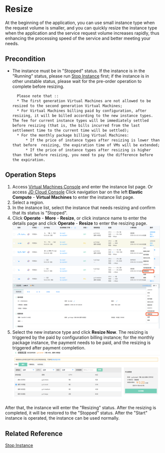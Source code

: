 # Resize

At the beginning of the application, you can use small instance type when the request volume is smaller, and you can quickly resize the instance type when the application and the service request volume increases rapidly, thus enhancing the processing speed of the service and better meeting your needs.

## Precondition

* The instance must be in "Stopped" status. If the instance is in the "Running" status, please run [Stop Instance](Stop-Instance.md) first; if the instance is in other unstable status, please wait for the pre-order operation to complete before resizing.
	
		Please note that ::
		* The first generation Virtual Machines are not allowed to be resized to the second generation Virtual Machines;
		* For Virtual Machines billing paid by configuration, after resizing, it will be billed according to the new instance types. The fee for current instance types will be immediately settled before resizing (that is, the bills incurred from the last settlement time to the current time will be settled);
		* For the monthly package billing Virtual Machines:
			* If the price of instance types after resizing is lower than that before  resizing, the expiration time of VMs will be extended;
			* If the price of instance types after resizing is higher than that before resizing, you need to pay the difference before the expiration.


## Operation Steps
1. Access [Virtual Machines Console](https://cns-console.jdcloud.com/host/compute/list) and enter the instance list page. Or access [JD Cloud Console](https://console.jdcloud.com) Click navigation bar on the left **Elastic Compute** - **Virtual Machines** to enter the instance list page.
2. Select a region.
3. In the instance list, select the instance that needs resizing and confirm that its status is "Stopped".
4. Click **Operate** - **More** - **Resize**, or click instance name to enter the details page and click **Operate** - **Resize** to enter the resizing page.
![](../../../../../image/vm/resize1.png) ![](../../../../../image/vm/resize2.png)
5. Select the new instance type and click **Resize Now**. The resizing is triggered by the paid by configuration billing instance; for the monthly package instance, the payment needs to be paid, and the resizing is triggered after payment completion. ![](../../../../../image/vm/resize3.png)

After that, the instance will enter the "Resizing" status. After the resizing is completed, it will be restored to the "Stopped" status. After the "Start" instance is operated, the instance can be used normally.
## Related Reference

[Stop Instance](Stop-Instance.md)
